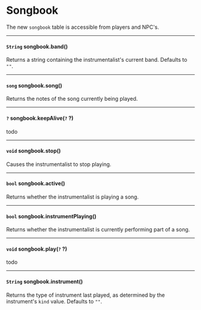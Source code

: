 # Songbook

The new `songbook` table is accessible from players and NPC's.

---

#### `String` songbook.band()

Returns a string containing the instrumentalist's current band. Defaults to `""`.

---

#### `song` songbook.song()

Returns the notes of the song currently being played.

---

#### `?` songbook.keepAlive(`?` ?)

todo

---

#### `void` songbook.stop()

Causes the instrumentalist to stop playing.

---

#### `bool` songbook.active()

Returns whether the instrumentalist is playing a song.

---

#### `bool` songbook.instrumentPlaying()

Returns whether the instrumentalist is currently performing part of a song.

---

#### `void` songbook.play(`?` ?)

todo

---

#### `String` songbook.instrument()

Returns the type of instrument last played, as determined by the instrument's `kind` value. Defaults to `""`.
